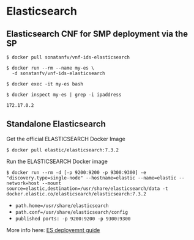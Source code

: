 # Elasticsearch

## Elasticsearch CNF for SMP deployment via the SP

```
$ docker pull sonatanfv/vnf-ids-elasticsearch

$ docker run --rm --name my-es \
  -d sonatanfv/vnf-ids-elasticsearch

$ docker exec -it my-es bash

$ docker inspect my-es | grep -i ipaddress

172.17.0.2
```

## Standalone Elasticsearch

Get the official ELASTICSEARCH Docker Image

```$ docker pull elastic/elasticsearch:7.3.2```

Run the ELASTICSEARCH Docker image

```$ docker run --rm -d [-p 9200:9200 -p 9300:9300] -e "discovery.type=single-node" --hostname=elastic --name=elastic --network=host --mount source=elastic,destination=/usr/share/elasticsearch/data -t docker.elastic.co/elasticsearch/elasticsearch:7.3.2```


* `path.home=/usr/share/elasticsearch`
* `path.conf=/usr/share/elasticsearch/config`
* `published ports: -p 9200:9200 -p 9300:9300`

More info here: [ES deployemnt guide](https://www.elastic.co/guide/en/elasticsearch/reference/current/index.html)

